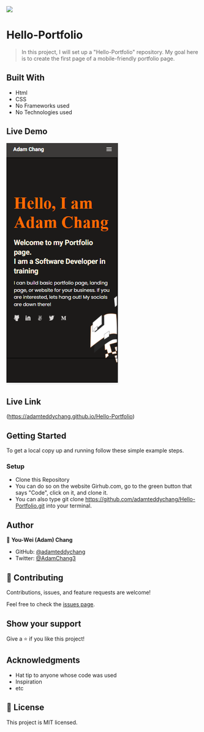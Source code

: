 ![](https://img.shields.io/badge/Microverse-blueviolet)
# Hello-Portfolio

> In this project, I will set up a "Hello-Portfolio" repository. 
My goal here is to create the first page of a mobile-friendly portfolio page. 

## Built With
- Html
- CSS
- No Frameworks used
- No Technologies used

## Live Demo
![screenshot](Images/Template_2_sample.PNG)

## Live Link
(https://adamteddychang.github.io/Hello-Portfolio)

## Getting Started


To get a local copy up and running follow these simple example steps.

### Setup
- Clone this Repository
- You can do so on the website Girhub.com, go to the green button that says "Code", click on it, and clone it. 
- You can also type git clone https://github.com/adamteddychang/Hello-Portfolio.git into your terminal. 


## Author

👤 **You-Wei (Adam) Chang**

- GitHub: [@adamteddychang](https://github.com/adamteddychang)
- Twitter: [@AdamChang3](https://twitter.com/AdamChang3)


## 🤝 Contributing

Contributions, issues, and feature requests are welcome!

Feel free to check the [issues page](../../issues/).

## Show your support

Give a ⭐️ if you like this project!

## Acknowledgments

- Hat tip to anyone whose code was used
- Inspiration
- etc

## 📝 License

This project is MIT licensed.
